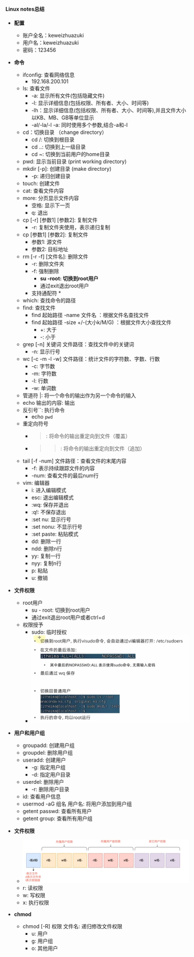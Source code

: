 #### Linux notes总结
- **配置**
  - 账户全名：keweizhuazuki
  - 用户名：keweizhuazuki
  - 密码：123456
- **命令**
  - ifconfig: 查看网络信息
    - 192.168.200.101
  - ls: 查看文件
    - -a: 显示所有文件(包括隐藏文件)
    - -l: 显示详细信息(包括权限、所有者、大小、时间等)
    - -lh：显示详细信息(包括权限、所有者、大小、时间等),并且文件大小以KB、MB、GB等单位显示
    - -al/-la/-l -a: 同时使用多个参数,结合-a和-l
  - cd：切换目录 （change directory）
    - cd /: 切换到根目录
    - cd ..: 切换到上一级目录
    - cd ~: 切换到当前用户的home目录
  - pwd: 显示当前目录 (print working directory)
  - mkdir [-p]: 创建目录 (make directory)
    - -p: 递归创建目录
  - touch: 创建文件
  - cat: 查看文件内容 
  - more: 分页显示文件内容
    - 空格: 显示下一页
    - q: 退出
  - cp [-r] [参数1] [参数2]: 复制文件
    - -r: 复制文件夹使用，表示递归复制
  - cp [参数1] [参数2]: 复制文件
    - 参数1: 源文件 
    - 参数2: 目标地址
  - rm [-r -f] [文件名]: 删除文件
    - -r: 删除文件夹
    - -f: 强制删除
      - **su -root: 切换到root用户**
      - 通过exit退出root用户
    - 支持通配符 *
  - which: 查找命令的路径
  - find: 查找文件
    - find 起始路径 -name 文件名 ：根据文件名查找文件
    - find 起始路径 -size +/-(大小k/M/G) ：根据文件大小查找文件
      - +: 大于
      - -: 小于
  - grep [-n] 关键词 文件路径：查找文件中的关键词
    - -n: 显示行号
  - wc [-c -m -l -w] 文件路径：统计文件的字符数、字数、行数
    - -c: 字节数
    - -m: 字符数
    - -l: 行数
    - -w: 单词数
  - 管道符 |: 将一个命令的输出作为另一个命令的输入
  - echo 输出的内容: 输出
  - 反引号``: 执行命令
    - echo `pwd`
  - 重定向符号 
    - >: 将命令的输出重定向到文件（覆盖）
    - >>: 将命令的输出重定向到文件（追加）
  - tail [-f -num] 文件路径：查看文件的末尾内容
    - -f: 表示持续跟踪文件的内容
    - -num: 查看文件的最后num行
  - vim: 编辑器
    - i: 进入编辑模式
    - esc: 退出编辑模式
    - :wq: 保存并退出
    - :q!: 不保存退出
    - :set nu: 显示行号
    - :set nonu: 不显示行号
    - :set paste: 粘贴模式
    - dd: 删除一行
    - ndd: 删除n行
    - yy: 复制一行
    - nyy: 复制n行
    - p: 粘贴
    - u: 撤销

- **文件权限**
  - root用户
    - su - root: 切换到root用户
    - 通过exit退出root用户或者ctrl+d
  - 权限授予
    - sudo: 临时授权
    - ![alt text](image.png)
- **用户和用户组**
  - groupadd: 创建用户组
  - groupdel: 删除用户组
  - useradd: 创建用户
    - -g: 指定用户组
    - -d: 指定用户目录
  - userdel: 删除用户
    - -r: 删除用户目录
  - id: 查看用户信息
  - usermod -aG 组名 用户名: 将用户添加到用户组
  - getent passwd: 查看所有用户
  - getent group: 查看所有用户组
- **文件权限** 
  - ![alt text](image-1.png)
  - r: 读权限
  - w: 写权限
  - x: 执行权限
- **chmod**
  - chmod [-R] 权限 文件名: 递归修改文件权限
    - u: 用户
    - g: 用户组
    - o: 其他用户
